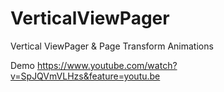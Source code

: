 VerticalViewPager
=================

Vertical ViewPager &amp; Page Transform Animations

Demo
https://www.youtube.com/watch?v=SpJQVmVLHzs&feature=youtu.be
